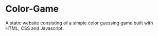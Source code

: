 # Color-Game

A static website consisting of a simple color guessing game built with HTML, CSS and Javascript.

